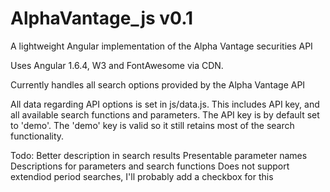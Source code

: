 # AlphaVantage_js v0.1
A lightweight Angular implementation of the Alpha Vantage securities API

Uses Angular 1.6.4, W3 and FontAwesome via CDN.

Currently handles all search options provided by the Alpha Vantage API

All data regarding API options is set in js/data.js.
This includes API key, and all available search functions and parameters.
The API key is by default set to 'demo'.  The 'demo' key is valid so it still retains most of the search functionality.

Todo:
Better description in search results
Presentable parameter names
Descriptions for parameters and search functions
Does not support extendiod period searches, I'll probably add a checkbox for this
